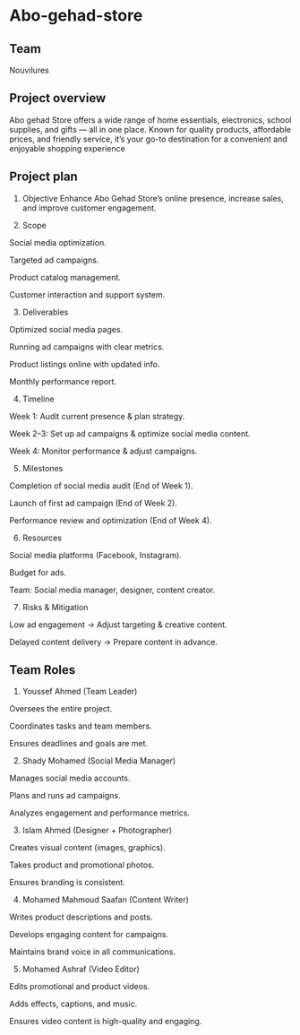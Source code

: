# Abo-gehad-store

## Team 
Nouvilures

## Project overview
Abo gehad Store offers a wide range of home essentials, electronics, school supplies, and gifts — all in one place. Known for quality products, affordable prices, and friendly service, it’s your go-to destination for a convenient and enjoyable shopping experience

## Project plan

1. Objective
Enhance Abo Gehad Store’s online presence, increase sales, and improve customer engagement.

2. Scope

Social media optimization.

Targeted ad campaigns.

Product catalog management.

Customer interaction and support system.

3. Deliverables

Optimized social media pages.

Running ad campaigns with clear metrics.

Product listings online with updated info.

 Monthly performance report.

4. Timeline

Week 1: Audit current presence & plan strategy.

Week 2–3: Set up ad campaigns & optimize social media content.

Week 4: Monitor performance & adjust campaigns.

5. Milestones

Completion of social media audit (End of Week 1).

Launch of first ad campaign (End of Week 2).

Performance review and optimization (End of Week 4).

6. Resources

Social media platforms (Facebook, Instagram).

Budget for ads.

Team: Social media manager, designer, content creator.

7. Risks & Mitigation

Low ad engagement → Adjust targeting & creative content.

Delayed content delivery → Prepare content in advance.

## Team Roles

1. Youssef Ahmed (Team Leader)

Oversees the entire project.

Coordinates tasks and team members.

Ensures deadlines and goals are met.

2. Shady Mohamed (Social Media Manager)

Manages social media accounts.

Plans and runs ad campaigns.

Analyzes engagement and performance metrics.

3. Islam Ahmed  (Designer + Photographer)

Creates visual content (images, graphics).

Takes product and promotional photos.

Ensures branding is consistent.

4. Mohamed Mahmoud Saafan (Content Writer)

Writes product descriptions and posts.

Develops engaging content for campaigns.

Maintains brand voice in all communications.

5. Mohamed Ashraf (Video Editor)

Edits promotional and product videos.

Adds effects, captions, and music.

Ensures video content is high-quality and engaging.
